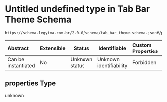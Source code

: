 # Untitled undefined type in Tab Bar Theme Schema

```txt
https://schema.legytma.com.br/2.0.0/schema/tab_bar_theme.schema.json#/properties
```




| Abstract            | Extensible | Status         | Identifiable            | Custom Properties | Additional Properties | Access Restrictions | Defined In                                                                                |
| :------------------ | ---------- | -------------- | ----------------------- | :---------------- | --------------------- | ------------------- | ----------------------------------------------------------------------------------------- |
| Can be instantiated | No         | Unknown status | Unknown identifiability | Forbidden         | Allowed               | none                | [tab_bar_theme.schema.json\*](../schema/tab_bar_theme.schema.json) |

## properties Type

unknown
